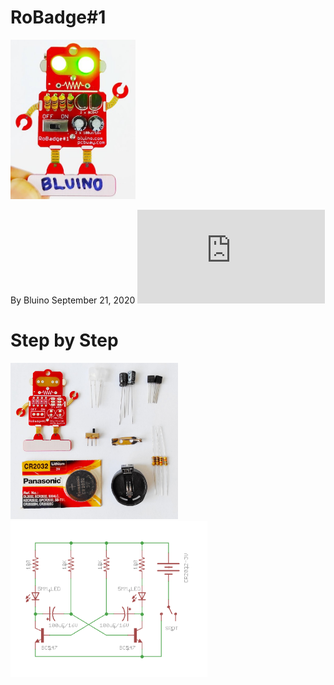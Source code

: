 # RoBadge#1 
<img src="pictures/Ready.jpg" width="200">

 By Bluino September 21, 2020
 ![Link](https://www.bluino.com/2020/09/kit-elektronik-latihan-menyolder.html)
 
# Step by Step
<img src="pictures/Partlist.jpg" height="250">



<img src="pictures/Schematic.png" height="250">